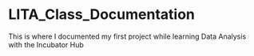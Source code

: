 # LITA_Class_Documentation
This is where I  documented my first project while learning Data Analysis with the Incubator Hub
